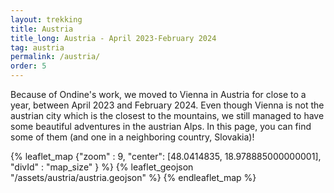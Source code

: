 ```yaml
---
layout: trekking
title: Austria
title_long: Austria - April 2023-February 2024
tag: austria
permalink: /austria/
order: 5
---
```


Because of Ondine's work, we moved to Vienna in Austria for close to a year, between April 2023 and February 2024. Even though Vienna is not the austrian city which is the closest to the mountains, we still managed to have some beautiful adventures in the austrian Alps. In this page, you can find some of them (and one in a neighboring country, Slovakia)!

{% leaflet_map {"zoom" : 9,
"center": [48.0414835, 18.978885000000001],
"divId" : "map_size" } %}
{% leaflet_geojson "/assets/austria/austria.geojson" %}
{% endleaflet_map %}
<br />
